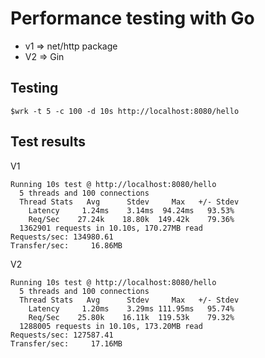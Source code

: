 # Performance testing with Go
* v1 => net/http package
* V2 => Gin

## Testing
```
$wrk -t 5 -c 100 -d 10s http://localhost:8080/hello
```


## Test results
V1
```
Running 10s test @ http://localhost:8080/hello
  5 threads and 100 connections
  Thread Stats   Avg      Stdev     Max   +/- Stdev
    Latency     1.24ms    3.14ms  94.24ms   93.53%
    Req/Sec    27.24k    18.80k  149.42k    79.36%
  1362901 requests in 10.10s, 170.27MB read
Requests/sec: 134980.61
Transfer/sec:     16.86MB
```

V2
```
Running 10s test @ http://localhost:8080/hello
  5 threads and 100 connections
  Thread Stats   Avg      Stdev     Max   +/- Stdev
    Latency     1.20ms    3.29ms 111.95ms   95.74%
    Req/Sec    25.80k    16.11k  119.53k    79.32%
  1288005 requests in 10.10s, 173.20MB read
Requests/sec: 127587.41
Transfer/sec:     17.16MB
```